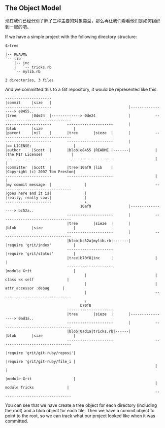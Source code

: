 ## The Object Model
现在我们已经分别了解了三种主要的对象类型，那么再让我们看看他们是如何组织到一起的吧。

If we have a simple project with the following directory structure:

    $>tree
    .
    |-- README
    `-- lib
        |-- inc
        |   `-- tricks.rb
        `-- mylib.rb

    2 directories, 3 files

And we committed this to a Git repository, it would be represented like this:

    ---------------------
    |commit     |size   |
    ---------------------                                   |-----------------> e8455..
    |tree       |0de24  |-------------> 0de24               |           --------------------------------
    ---------------------       ---------------------       |           |blob       |size              |
    |parent     |nil    |       |tree       |sieze  |       |           --------------------------------
    ---------------------       ---------------------       |           |== LICENSE:                   |
    |author     |Scott  |       |blob|e8455 |README |-------|           |(The MIT License)             |
    ---------------------       ---------------------                   |                              |         
    |committer  |Scott  |       |tree|10af9 |lib    |                   |Copyright (c) 2007 Tom Preston|
    ---------------------       ---------------------                   |                              |
    |my commit message  |               |                               --------------------------------
    |goes here and it is|               | 
    |really, really cool|               |
    ---------------------               ↓
                                      10af9                 |-----------------> bc52a..
                                ---------------------       |           --------------------------------
                                |tree       |sieze  |       |           |blob       |size              |
                                ---------------------       |           --------------------------------
                                |blob|bc52a|mylib.rb|-------|           |require 'grit/index'          |
                                ---------------------                   |require 'grit/status'         |
                                |tree|b70f8|inc     |                   |                              | 
                                ---------------------                   |module Grit                   |
                                        |                               |  class << self               |
                                        |                               |    attr_accessor :debug      |
                                        |                               --------------------------------
                                        ↓
                                      b70f8
                                ---------------------
                                |tree       |sieze  |       |-----------------> 0ad1a..
                                ---------------------       |           --------------------------------
                                |blob|0ad1a|tricks.rb|------|           |blob       |size              |
                                ---------------------                   --------------------------------
                                                                        |require 'grit/git-ruby/reposi'|
                                                                        |require 'grit/git-ruby/file_i |
                                                                        |                              | 
                                                                        |module Grit                   |
                                                                        |  module Tricks               |
                                                                        --------------------------------

You can see that we have create a tree object for each directory (including the root) and a blob object for each file. Then we have a commit object to point to the root, so we can track what our project looked like when it was committed.

